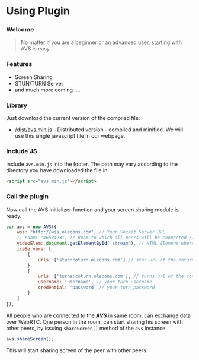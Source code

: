 # Using Plugin

### Welcome
>   
> No matter if you are a beginner or an advanced user, starting with AVS is easy.
### Features
-   Screen Sharing
-   STUN/TURN Server
-   and much more coming ....
### Library

Just download the current version of the compiled file:

-   [/dist/avs.min.js](https://github.com/meoknu/avs-plugin/raw/master/dist/avs.min.js)  - Distributed version - compiled and minified. We will use this single javascript file in our webpage.
### Include JS

Include `avs.min.js`  into the footer.
The path may vary according to the directory you have downloaded the file in.
```html
<script src="avs.min.js"></script>
```
### Call the plugin

Now call the AVS initializer function and your screen sharing module is ready.

```javascript
var avs = new AVS({
	wss: "http://wss.olecons.com", // Your Socket Server URL
	// room: "4653423", // Room to which all peers will be connected // not needed as the wss link will be having room.
	videoElem: document.getElementById('stream'), // HTML Element where you want to stream video
	iceServers: [
		{
			urls: ['stun:coturn.olecons.com'] // stun url of the coturn server
		},
		{
			urls: ['turns:coturn.olecons.com'], // turns url of the coturn server
			username: 'username', // your turn username
			credential: 'password' // your turn password
		}
	]
});
```

All people who are connected to the ***AVS*** in same room,  can exchange data over WebRTC. One person in the room, can start sharing his screen with other peers, by issuing `shareScreen()` method of the `avs` instance.
```javascript
avs.shareScreen();
```
This will start sharing screen of the peer with other peers.